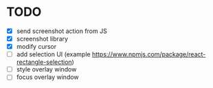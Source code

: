 # TODO

- [x] send screenshot action from JS
- [x] screenshot library
- [x] modify cursor
- [ ] add selection UI (example https://www.npmjs.com/package/react-rectangle-selection)
- [ ] style overlay window
- [ ] focus overlay window
